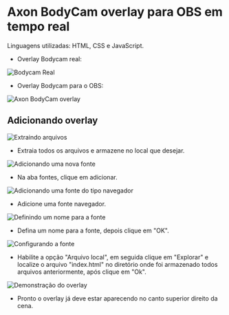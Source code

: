 # Axon BodyCam overlay para OBS em tempo real
 Linguagens utilizadas: HTML, CSS e JavaScript.

- Overlay Bodycam real:

![Bodycam Real](https://user-images.githubusercontent.com/90640158/164993094-c057f1cd-0506-4849-94b9-b0659878d94e.gif)

- Overlay Bodycam para o OBS:
 
![Axon BodyCam overlay](https://user-images.githubusercontent.com/90640158/164993122-62daa593-284c-43fa-b094-e034794894cd.gif)

## Adicionando overlay
![Extraindo arquivos](https://i.imgur.com/UMIX0nU.png)
- Extraia todos os arquivos e armazene no local que desejar.

![Adicionando uma nova fonte](https://i.imgur.com/QjqY4dD.png)
- Na aba fontes, clique em adicionar.

![Adicionando uma fonte do tipo navegador](https://i.imgur.com/B4hxcA6.png)
- Adicione uma fonte navegador.

![Definindo um nome para a fonte](https://i.imgur.com/iJm7zAE.png")
- Defina um nome para a fonte, depois clique em "OK".

![Configurando a fonte](https://i.imgur.com/CXmyVXB.png)
- Habilite a opção "Arquivo local", em seguida clique em "Explorar" e localize o arquivo "index.html" no diretório onde foi armazenado todos arquivos anteriormente, após clique em "Ok".

![Demonstração do overlay](https://i.imgur.com/k98NyNK.png)
* Pronto o overlay já deve estar aparecendo no canto superior direito da cena.

